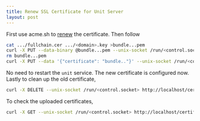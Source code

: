```yaml
---
title: Renew SSL Certificate for Unit Server
layout: post
---
```


First use acme.sh to [renew](/2024/04/30/Use-acme-to-Manage-SSL-Certificates.html) the certificate. Then follow

```sh
cat .../fullchain.cer .../<domain>.key >bundle...pem
curl -X PUT --data-binary @bundle...pem --unix-socket /run/<control.socket> http://localhost/certificates/bundle..
rm bundle...pem
curl -X PUT --data '{"certificate": "bundle.."}' --unix-socket /run/<control.socket> http://localhost/config/listeners/*:443/tls
```

No need to restart the `unit` service. The new certificate is configured now. Lastly to clean up the old certificate,

```sh
curl -X DELETE --unix-socket /run/<control.socket> http://localhost/certificates/<old_bundle>
``` 

To check the uploaded certificates,

```sh
curl -X GET --unix-socket /run/<control.socket> http://localhost/certificates/
```
